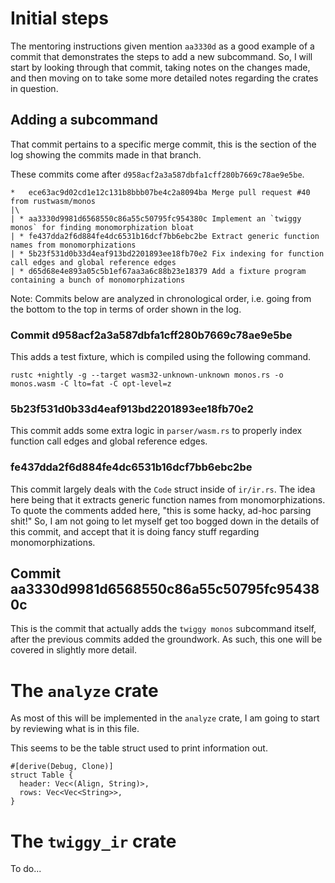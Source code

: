 # Initial steps

The mentoring instructions given mention `aa3330d` as a good example of a
commit that demonstrates the steps to add a new subcommand. So, I will start
by looking through that commit, taking notes on the changes made, and then
moving on to take some more detailed notes regarding the crates in question.

## Adding a subcommand

That commit pertains to a specific merge commit, this is the section of the
log showing the commits made in that branch.

These commits come after `d958acf2a3a587dbfa1cff280b7669c78ae9e5be`.

```
*   ece63ac9d02cd1e12c131b8bbb07be4c2a8094ba Merge pull request #40 from rustwasm/monos
|\
| * aa3330d9981d6568550c86a55c50795fc954380c Implement an `twiggy monos` for finding monomorphization bloat
| * fe437dda2f6d884fe4dc6531b16dcf7bb6ebc2be Extract generic function names from monomorphizations
| * 5b23f531d0b33d4eaf913bd2201893ee18fb70e2 Fix indexing for function call edges and global reference edges
| * d65d68e4e893a05c5b1ef67aa3a6c88b23e18379 Add a fixture program containing a bunch of monomorphizations
```

Note: Commits below are analyzed in chronological order, i.e. going from the
bottom to the top in terms of order shown in the log.

### Commit d958acf2a3a587dbfa1cff280b7669c78ae9e5be

This adds a test fixture, which is compiled using the following command.

```
rustc +nightly -g --target wasm32-unknown-unknown monos.rs -o monos.wasm -C lto=fat -C opt-level=z
```

### 5b23f531d0b33d4eaf913bd2201893ee18fb70e2

This commit adds some extra logic in `parser/wasm.rs` to properly index
function call edges and global reference edges.

### fe437dda2f6d884fe4dc6531b16dcf7bb6ebc2be

This commit largely deals with the `Code` struct inside of `ir/ir.rs`.
The idea here being that it extracts generic function names from
monomorphizations. To quote the comments added here, "this is some hacky,
ad-hoc parsing shit!" So, I am not going to let myself get too bogged down
in the details of this commit, and accept that it is doing fancy stuff
regarding monomorphizations.

## Commit aa3330d9981d6568550c86a55c50795fc954380c

This is the commit that actually adds the `twiggy monos` subcommand itself,
after the previous commits added the groundwork. As such, this one will be
covered in slightly more detail.



# The `analyze` crate

As most of this will be implemented in the `analyze` crate, I am going to
start by reviewing what is in this file.

This seems to be the table struct used to print information out.

```
#[derive(Debug, Clone)]
struct Table {
  header: Vec<(Align, String)>,
  rows: Vec<Vec<String>>,
}
```

# The `twiggy_ir` crate

To do...

